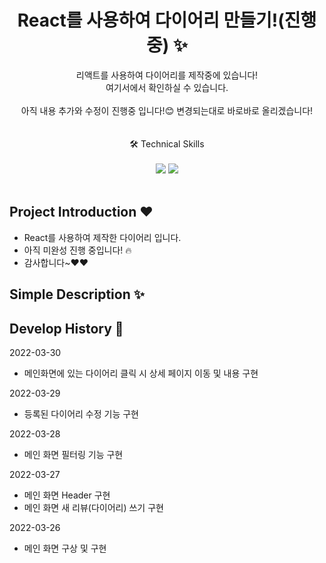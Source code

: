 <p align="center">
  <h1 align="center">React를 사용하여 다이어리 만들기!(진행중) ✨</h1>

  <p align="center">
리액트를 사용하여 다이어리를 제작중에 있습니다! <br/현재까지 진행 중인 작업물은 <a href="https://whimsical-gumption-6867db.netlify.app/">여기서</a>에서 확인하실 수 있습니다.
  <br/>
  <br/> 
  아직 내용 추가와 수정이 진행중 입니다!😊 변경되는대로 바로바로 올리겠습니다! <br/>
  <br/>
  <br/>
  🛠  Technical Skills 
  <br/>
  <br/>
    <img src="https://img.shields.io/badge/-React-0088CC?style=flat&logo=React"/>
     <img src="https://img.shields.io/badge/-Sass-CC2277?style=flat&logo=Sass"/>
  <br/>
  <br/>
  
</p>

## Project Introduction ❤️

- React를 사용하여 제작한 다이어리 입니다.
- 아직 미완성 진행 중입니다! 🔥
- 감사합니다~❤️❤️

## Simple Description ✨

## Develop History 📜

2022-03-30

- 메인화면에 있는 다이어리 클릭 시 상세 페이지 이동 및 내용 구현


2022-03-29

- 등록된 다이어리 수정 기능 구현


2022-03-28

- 메인 화면 필터링 기능 구현


2022-03-27

- 메인 화면 Header 구현
- 메인 화면 새 리뷰(다이어리) 쓰기 구현

2022-03-26

- 메인 화면 구상 및 구현
